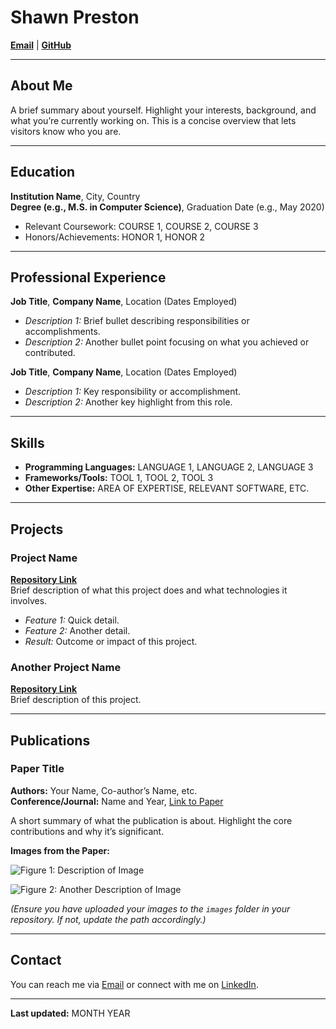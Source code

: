 # Shawn Preston

**[Email](mailto:shawnxpreston@gmail.com)** | **[GitHub](https://github.com/shawnatwsu)**

---

## About Me

A brief summary about yourself. Highlight your interests, background, and what you’re currently working on. This is a concise overview that lets visitors know who you are.

---

## Education

**Institution Name**, City, Country  
**Degree (e.g., M.S. in Computer Science)**, Graduation Date (e.g., May 2020)  
- Relevant Coursework: COURSE 1, COURSE 2, COURSE 3  
- Honors/Achievements: HONOR 1, HONOR 2

---

## Professional Experience

**Job Title**, **Company Name**, Location (Dates Employed)  
- *Description 1:* Brief bullet describing responsibilities or accomplishments.  
- *Description 2:* Another bullet point focusing on what you achieved or contributed.

**Job Title**, **Company Name**, Location (Dates Employed)  
- *Description 1:* Key responsibility or accomplishment.  
- *Description 2:* Another key highlight from this role.

---

## Skills

- **Programming Languages:** LANGUAGE 1, LANGUAGE 2, LANGUAGE 3  
- **Frameworks/Tools:** TOOL 1, TOOL 2, TOOL 3  
- **Other Expertise:** AREA OF EXPERTISE, RELEVANT SOFTWARE, ETC.

---

## Projects

### Project Name
**[Repository Link](YOUR_PROJECT_URL)**  
Brief description of what this project does and what technologies it involves.

- *Feature 1:* Quick detail.  
- *Feature 2:* Another detail.  
- *Result:* Outcome or impact of this project.

### Another Project Name
**[Repository Link](YOUR_OTHER_PROJECT_URL)**  
Brief description of this project.

---

## Publications

### Paper Title
**Authors:** Your Name, Co-author’s Name, etc.  
**Conference/Journal:** Name and Year, [Link to Paper](LINK_TO_PAPER)

A short summary of what the publication is about. Highlight the core contributions and why it’s significant.

**Images from the Paper:**

![Figure 1: Description of Image](images/figure1.png)

![Figure 2: Another Description of Image](images/figure2.png)

*(Ensure you have uploaded your images to the `images` folder in your repository. If not, update the path accordingly.)*

---

## Contact

You can reach me via [Email](mailto:YOUR_EMAIL) or connect with me on [LinkedIn](YOUR_LINKEDIN_URL).

---

**Last updated:** MONTH YEAR
